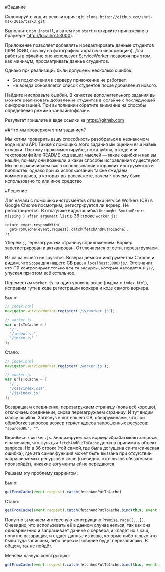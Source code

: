 #Задание

Склонируйте код из репозитория: `git clone https://github.com/shri-msk-2016/task3.git`

Выполните `npm install`, а затем `npm start` и откройте приложение в браузере (<http://localhost:3000>).

Приложение позволяет добавлять и редактировать данные студентов ШРИ (ФИО, ссылку на фотографию и краткую информацию). Для работы в офлайне оно использует ServiceWorker, позволяя при этом, как минимум, просматривать данные студентов.

Однако при реализации были допущены несколько ошибок:

* Без подключения к серверу приложение не работает.
* Не всегда обновляется список студентов после добавления нового.

Найдите и исправьте ошибки. В качестве дополнительного задания вы можете реализовать добавление студентов в офлайне с последующей синхронизацией. При выполнении обратите внимание на способы определения режима «онлайн/офлайн».

Результат пришлите в виде ссылки на https://github.com

##Что мы проверяем этим заданием?

Мы хотим проверить вашу способность разобраться в незнакомом коде и/или API. Также с помощью этого задания мы оценим ваш навык отладки. Поэтому прокомментируйте, пожалуйста, в коде или текстовом файле README ход ваших мыслей — какие ошибки и как вы нашли, почему они возникли и какие способы исправления существуют. Мы не ограничиваем вас в использовании сторонних инструментов и библиотек, однако при их использовании также ожидаем комментариев, в которых вы расскажете, зачем и почему было использовано то или иное средство.

#Решение

Для начала с помошью инструментов отладки Service Workers (СВ) в Google Chrome посмотрим, регистрируется ли воркер. Не регистрируется. В отладчике видна ошибка `Uncaught SyntaxError: missing ) after argument list` в 36 строке `worker.js`:
```
return event.respondWith(
  getFromCache(event.request).catch(fetchAndPutToCache);
);
```

Уберём `;`, перезагружаем страницу сприложением.
Воркер зарегистрирован и активирован. Отключаемся от сети, перезагружаем.

Из кэша ничего не грузится. Возвращаемся к инструментам Chrome и видим, что `Scope` для нашего СВ равен `localhost:8080/js/`. Это значит, что СВ контролирует только все те ресурсы, которые находятся в `js/`, упуская при этом всё остальное.

Переместим `worker.js` на один уровень выше (рядом с `index.html`), исправим пути в коде регистрации воркера и коде самого воркера.

Было:
```javascript
// index.html
navigator.serviceWorker.register('/js/worker.js');

// worker.js
var urlsToCache = [
  '/',
  '/index.css',
  '/index.js'
];
```

Стало:
```javascript
// index.html
navigator.serviceWorker.register('/worker.js');

// worker.js
var urlsToCache = [
  '/',
  '/css/index.css',
  '/js/index.js'
];
```

Возвращаем соединение, перезагружаем страницу (пока всё хорошо), отключаем соединение, снова перезагружаем страницу. И тут видим массу ошибок. Заглянув в лог нашего СВ, обнаруживаем, что при обработке запросов воркер теряет адреса запрошенных ресурсов: `"sourceURL": ""`.

Вернёмся к `worker.js`. Анализируем, как воркер обрабатывает запросы, и замечаем, что функция `fetchAndPutToCache` должна принимать объект запроса. Но в 36 строке (той самой, где была допущена синтаксическая ошибка), где эта самая функция может быть вызвана при отсутствии запрашиваемых ресурсов в кэше (очевидно, этот вызов обязательно произойдёт), никакие аргументы ей не передаются.

Решаем эту проблему каррингом:

Было:
```javascript
getFromCache(event.request).catch(fetchAndPutToCache)
```

Стало:
```javascript
getFromCache(event.request).catch(fetchAndPutToCache.bind(this, event.request))
```

Попутно замечаем интересную конструкцию `Promise.race([...])`. Очевидно, что использовать её в данном случае нельзя, так как она одновременно и запрашивает данные с сервера, и кладёт их в кэш, попутно возвращая, и отдаёт данные из кэша, которые либо только что были туда записаны, либо через мгновение будут перезаписаны. В общем, так не пойдёт.

Меняем данную конструкцию:

```javascript
getFromCache(event.request).catch(fetchAndPutToCache.bind(this, event.request))
```
